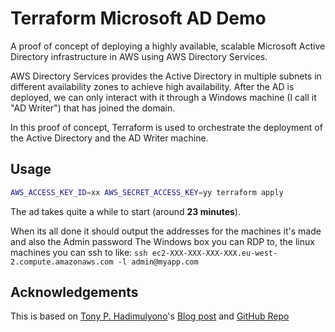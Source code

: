 # Terraform Microsoft AD Demo

A proof of concept of deploying a highly available, scalable Microsoft Active Directory infrastructure in AWS using AWS Directory Services.

AWS Directory Services provides the Active Directory in multiple subnets in different availability zones to achieve high availability. After the AD is deployed, we can only interact with it through a Windows machine (I call it "AD Writer") that has joined the domain.

In this proof of concept, Terraform is used to orchestrate the deployment of the Active Directory and the AD Writer machine.

## Usage
```bash
AWS_ACCESS_KEY_ID=xx AWS_SECRET_ACCESS_KEY=yy terraform apply
```
The ad takes quite a while to start (around **23 minutes**).

When its all done it should output the addresses for the machines it's made and also the Admin password
The Windows box you can RDP to, the linux machines you can ssh to like: `ssh ec2-XXX-XXX-XXX-XXX.eu-west-2.compute.amazonaws.com -l admin@myapp.com`


## Acknowledgements
This is based on [Tony P. Hadimulyono](https://github.com/tonyprawiro)'s [Blog post](https://medium.com/@tonyprawiro/deploying-windows-ad-in-aws-using-aws-directory-service-and-terraform-6141c819592f) and [GitHub Repo](https://github.com/tonyprawiro/aws-msad-terraform)